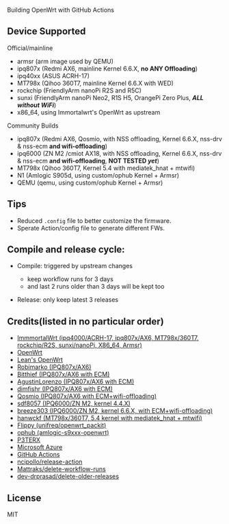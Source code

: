 Building OpenWrt with GitHub Actions

## Device Supported

Official/mainline
- armsr (arm image used by QEMU)
- ipq807x (Redmi AX6, mainline Kernel 6.6.X, **no ANY Offloading**)
- ipq40xx (ASUS ACRH-17)
- MT798x (Qihoo 360T7, mainline Kernel 6.6.X with WED)
- rockchip (FriendlyArm nanoPi R2S and R5C)
- sunxi (FriendlyArm nanoPi Neo2, R1S H5, OrangePi Zero Plus, ***ALL without WiFi***)
- x86_64, using Immortalwrt's OpenWrt as upstream

Community Builds
- ipq807x (Redmi AX6, Qosmio, with NSS offloading, Kernel 6.6.X, nss-drv & nss-ecm **and wifi-offloading**)
- ipq6000 (ZN M2 /cmiot AX18, with NSS offloading, Kernel 6.6.X, nss-drv & nss-ecm **and wifi-offloading**, **NOT TESTED _yet_**)
- MT798x (Qihoo 360T7, Kernel 5.4 with mediatek_hnat + mtwifi)
- N1 (Amlogic S905d, using custom/ophub Kernel + Armsr)
- QEMU (qemu, using custom/ophub Kernel + Armsr)


## Tips

- Reduced `.config` file to better customize the firmware.
- Sperate Action/config file to generate different FWs.


## Compile and release cycle:

- Compile: triggered by upstream changes
  - keep workflow runs for 3 days
  - and last 2 runs older than 3 days will be kept too

- Release: only keep latest 3 releases


## Credits(listed in no particular order)

- [ImmmortalWrt (ipq4000/ACRH-17, ipq807x/AX6, MT798x/360T7, rockchip/R2S, sunxi/nanoPi, X86_64, Armsr)](https://immortalwrt.org/)
- [OpenWrt](https://github.com/openwrt/openwrt)
- [Lean's OpenWrt](https://github.com/coolsnowwolf/lede)
- [Robimarko (IPQ807x/AX6)](https://github.com/robimarko/openwrt/)
- [Bitthief (IPQ807x/AX6 with ECM)](https://github.com/bitthief/openwrt/)
- [AgustinLorenzo (IPQ807x/AX6 with ECM)](https://github.com/AgustinLorenzo/openwrt)
- [dimfishr (IPQ807x/AX6 with ECM)](https://github.com/dimfishr/openwrt/tree/qualcommax-6.x-nss-wifi)
- [Qosmio (IPQ807x/AX6 with ECM+wifi-offloading)](https://github.com/qosmio/openwrt-ipq/tree/qualcommax-6.x-nss-wifi)
- [sdf8057 (IPQ6000/ZN M2, kernel 4.4.X)](https://github.com/sdf8057/ipq6000)
- [breeze303 (IPQ6000/ZN M2, kernel 6.6.X, with ECM+wifi-offloading)](https://github.com/breeze303/openwrt-6.x)
- [hanwckf (MT798x/360T7, 5.4 kernel with mediatek_hnat + mtwifi)](https://github.com/hanwckf/immortalwrt-mt798x)
- [Flippy (unifreq/openwrt_packit)](https://github.com/unifreq/openwrt_packit)
- [ophub (amlogic-s9xxx-openwrt)](https://github.com/ophub/amlogic-s9xxx-openwrt)
- [P3TERX](https://github.com/P3TERX/Actions-OpenWrt)
- [Microsoft Azure](https://azure.microsoft.com)
- [GitHub Actions](https://github.com/features/actions)
- [ncipollo/release-action](https://github.com/ncipollo/release-action)
- [Mattraks/delete-workflow-runs](https://github.com/Mattraks/delete-workflow-runs)
- [dev-drprasad/delete-older-releases](https://github.com/dev-drprasad/delete-older-releases)



## License
MIT
